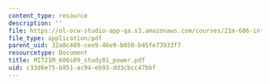 ```yaml
---
content_type: resource
description: ''
file: https://ol-ocw-studio-app-qa.s3.amazonaws.com/courses/21m-606-introduction-to-stagecraft-spring-2009/c33d6e75b851ac94eb93dd3cbcc47bbf_MIT21M_606s09_study01_power.pdf
file_type: application/pdf
parent_uid: 32a8c409-cee9-46e9-b050-b45fe73933f7
resourcetype: Document
title: MIT21M_606s09_study01_power.pdf
uid: c33d6e75-b851-ac94-eb93-dd3cbcc47bbf
---
```

